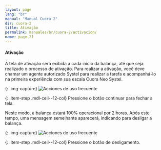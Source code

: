 ```yaml
---
layout: page
lang: "br"
manual: "Manual Cuora 2"
dir: cuora-2
title: Ativação
permalink: manuales/br/cuora-2/activacion/
name: page-21
---
```

#### Ativação    
A tela de ativação será exibida a cada início da balança, até que seja realizado o processo de ativação.
Para realizar a ativação, você deve chamar um agente autorizado Systel para realizar a tarefa e acompanhá-lo na primeira experiência com sua escala Cuora Neo Systel.

{: .img-capture}
![Acciones de uso frecuente](../../../../images/br/cuora-2/activacion.png "Ativação")

{: .item-step  .mdl-cell--12-col} 
Pressione o botão continuar para fechar a tela.

Neste modo, a balança estará 100% operacional por 2 horas.
Após este tempo, uma mensagem semelhante aparecerá, indicando para desligar a balança.

{: .img-capture}
![Acciones de uso frecuente](../../../../images/br/cuora-2/activacion2.png "Ativação")

{: .item-step  .mdl-cell--12-col} 
Pressione o botão de desligamento.





